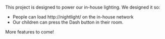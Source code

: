 This project is designed to power our in-house lighting. We designed it so:

* People can load http://nightlight/ on the in-house network
* Our children can press the Dash button in their room.

More features to come!